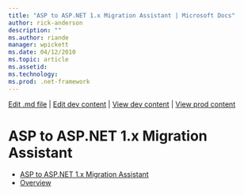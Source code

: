 ```yaml
---
title: "ASP to ASP.NET 1.x Migration Assistant | Microsoft Docs"
author: rick-anderson
description: ""
ms.author: riande
manager: wpickett
ms.date: 04/12/2010
ms.topic: article
ms.assetid: 
ms.technology: 
ms.prod: .net-framework
---
```

[Edit .md file](C:\Projects\msc\dev\Msc.Www\Web.ASP\App_Data\github\downloads\archived-v11\migration-assistants\index.md) | [Edit dev content](http://www.aspdev.net/umbraco#/content/content/edit/36260) | [View dev content](http://docs.aspdev.net/tutorials/downloads/archived-v11/migration-assistants/asp-to-aspnet/index.html) | [View prod content](http://www.asp.net/downloads/archived-v11/migration-assistants/asp-to-aspnet)

ASP to ASP.NET 1.x Migration Assistant
====================
- [ASP to ASP.NET 1.x Migration Assistant](overview.md)
- [Overview](overview.md)